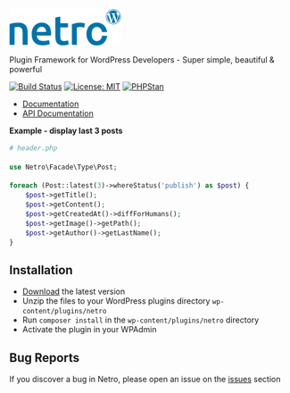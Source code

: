 <img src="https://github.com/loeffel-io/netro-docs/blob/master/images/netro.png?raw=true" width="200">

Plugin Framework for WordPress Developers - Super simple, beautiful & powerful

[![Build Status](https://travis-ci.com/loeffel-io/netro.svg?token=diwUYjrdo8kHiwiMCFuq&branch=master)](https://travis-ci.com/loeffel-io/netro)
[![License: MIT](https://img.shields.io/badge/License-MIT-yellow.svg)](https://opensource.org/licenses/MIT)
[![PHPStan](https://img.shields.io/badge/PHPStan-enabled-brightgreen.svg?style=flat)](https://github.com/phpstan/phpstan)

- [Documentation](https://docs.wp-netro.io)
- [API Documentation](https://api.wp-netro.io)

**Example - display last 3 posts**

```php
# header.php

use Netro\Facade\Type\Post;

foreach (Post::latest(3)->whereStatus('publish') as $post) {
    $post->getTitle();
    $post->getContent();
    $post->getCreatedAt()->diffForHumans();
    $post->getImage()->getPath();
    $post->getAuthor()->getLastName();
}
```

## Installation

- [Download](https://github.com/loeffel-io/netro/archive/master.zip) the latest version
- Unzip the files to your WordPress plugins directory `wp-content/plugins/netro`
- Run `composer install` in the `wp-content/plugins/netro` directory
- Activate the plugin in your WPAdmin

## Bug Reports

If you discover a bug in Netro, please open an issue on the [issues](https://github.com/loeffel-io/netro) section
